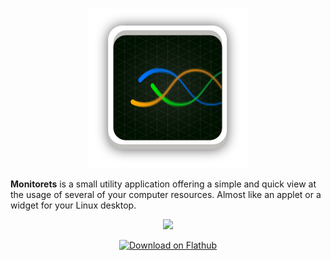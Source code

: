<p align="center">
    <img src="https://raw.githubusercontent.com/jorchube/monitorets/master/imgs/logo.svg" />
</p>

**Monitorets** is a small utility application offering a simple and quick view at the usage of several of your computer resources. Almost like an applet or a widget for your Linux desktop.


<p align="center">
    <img src="https://raw.githubusercontent.com/jorchube/monitorets/master/imgs/2.png" />
</p>


<p align="center">
    <a href='https://flathub.org/apps/details/org.gimp.GIMP'>
        <img width='240' alt='Download on Flathub' src='https://flathub.org/assets/badges/flathub-badge-en.png'/>
    </a>
</p>
